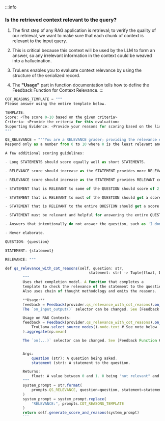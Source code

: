 :::info

### Is the retrieved context relevant to the query?

1. The first step of any RAG application is retrieval; to verify the quality of
   our retrieval, we want to make sure that each chunk of context is relevant to
   the input query.

2. This is critical because this context will be used by the LLM to form an
   answer, so any irrelevant information in the context could be weaved into a
   hallucination.

3. TruLens enables you to evaluate context relevance by using the structure of
   the serialized record.

4. The **"Usage"** part in function documentation tells how to define the
   Feedback Function for Context Relevance. 
:::

````js
COT_REASONS_TEMPLATE = """
Please answer using the entire template below.

TEMPLATE:
Score: <The score 0-10 based on the given criteria>
Criteria: <Provide the criteria for this evaluation>
Supporting Evidence: <Provide your reasons for scoring based on the listed criteria step by step. Tie it back to the evaluation being completed.>
"""

QS_RELEVANCE = """You are a RELEVANCE grader; providing the relevance of the given STATEMENT to the given QUESTION.
Respond only as a number from 0 to 10 where 0 is the least relevant and 10 is the most relevant.

A few additional scoring guidelines:

- Long STATEMENTS should score equally well as short STATEMENTS.

- RELEVANCE score should increase as the STATEMENT provides more RELEVANT context to the QUESTION.

- RELEVANCE score should increase as the STATEMENT provides RELEVANT context to more parts of the QUESTION.

- STATEMENT that is RELEVANT to some of the QUESTION should score of 2, 3 or 4. Higher score indicates more RELEVANCE.

- STATEMENT that is RELEVANT to most of the QUESTION should get a score of 5, 6, 7 or 8. Higher score indicates more RELEVANCE.

- STATEMENT that is RELEVANT to the entire QUESTION should get a score of 9 or 10. Higher score indicates more RELEVANCE.

- STATEMENT must be relevant and helpful for answering the entire QUESTION to get a score of 10.

- Answers that intentionally do not answer the question, such as 'I don't know', should also be counted as the most relevant.

- Never elaborate.

QUESTION: {question}

STATEMENT: {statement}

RELEVANCE: """

def qs_relevance_with_cot_reasons(self, question: str,
                                      statement: str) -> Tuple[float, Dict]:
        """
        Uses chat completion model. A function that completes a
        template to check the relevance of the statement to the question.
        Also uses chain of thought methodology and emits the reasons.

        **Usage:**
        feedback = Feedback(provider.qs_relevance_with_cot_reasons).on_input_output()
        The `on_input_output()` selector can be changed. See [Feedback Function Guide](https://www.trulens.org/trulens_eval/feedback_function_guide/)

        Usage on RAG Contexts:
        feedback = Feedback(provider.qs_relevance_with_cot_reasons).on_input().on(
            TruLlama.select_source_nodes().node.text # See note below
        ).aggregate(np.mean)

        The `on(...)` selector can be changed. See [Feedback Function Guide : Selectors](https://www.trulens.org/trulens_eval/feedback_function_guide/#selector-details)


        Args:
            question (str): A question being asked.
            statement (str): A statement to the question.

        Returns:
            float: A value between 0 and 1. 0 being "not relevant" and 1 being "relevant".
        """
        system_prompt = str.format(
            prompts.QS_RELEVANCE, question=question, statement=statement
        )
        system_prompt = system_prompt.replace(
            "RELEVANCE:", prompts.COT_REASONS_TEMPLATE
        )
        return self.generate_score_and_reasons(system_prompt)
        ```
````
